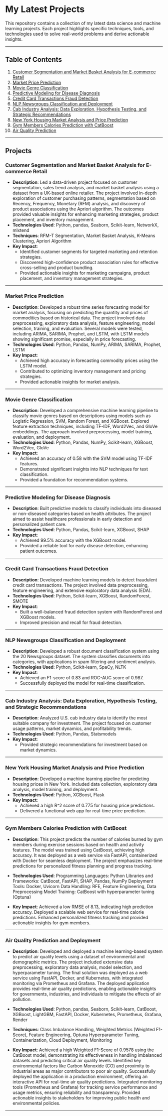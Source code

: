 # My Latest Projects

This repository contains a collection of my latest data science and machine learning projects. Each project highlights specific techniques, tools, and technologies used to solve real-world problems and derive actionable insights.

---

## Table of Contents
1. [Customer Segmentation and Market Basket Analysis for E-commerce Retail](#customer-segmentation-and-market-basket-analysis-for-e-commerce-retail)
2. [Market Price Prediction](#market-price-prediction)
3. [Movie Genre Classification](#movie-genre-classification)
4. [Predictive Modeling for Disease Diagnosis](#predictive-modeling-for-disease-diagnosis)
5. [Credit Card Transactions Fraud Detection](#credit-card-transactions-fraud-detection)
6. [NLP Newsgroups Classification and Deployment](#nlp-newsgroups-classification-and-deployment)
7. [Cab Industry Analysis: Data Exploration, Hypothesis Testing, and Strategic Recommendations](#cab-industry-analysis-data-exploration-hypothesis-testing-and-strategic-recommendations)
8. [New York Housing Market Analysis and Price Prediction](#new-york-housing-market-analysis-and-price-prediction)
9. [Gym Members Calories Prediction with CatBoost](#gym-members-calories-prediction-with-catboost)
10. [Air Quality Prediction](#air-quality-prediction-and-deployment)

---

## Projects

### Customer Segmentation and Market Basket Analysis for E-commerce Retail
- **Description**: Led a data-driven project focused on customer segmentation, sales trend analysis, and market basket analysis using a dataset from a UK-based online retailer. The project involved in-depth exploration of customer purchasing patterns, segmentation based on Recency, Frequency, Monetary (RFM) analysis, and discovery of product associations using the Apriori algorithm. The outcomes provided valuable insights for enhancing marketing strategies, product placement, and inventory management.
- **Technologies Used**: Python, pandas, Seaborn, Scikit-learn, NetworkX, mlxtend
- **Techniques**: RFM-T Segmentation, Market Basket Analysis, K-Means Clustering, Apriori Algorithm
- **Key Impact**:
  - Identified customer segments for targeted marketing and retention strategies.
  - Discovered high-confidence product association rules for effective cross-selling and product bundling.
  - Provided actionable insights for marketing campaigns, product placement, and inventory management strategies.

---

### Market Price Prediction
- **Description**: Developed a robust time series forecasting model for market analysis, focusing on predicting the quantity and prices of commodities based on historical data. The project involved data preprocessing, exploratory data analysis, feature engineering, model selection, training, and evaluation. Several models were tested, including ARIMA, SARIMA, Prophet, and LSTM, with LSTM models showing significant promise, especially in price forecasting.
- **Technologies Used**: Python, Pandas, NumPy, ARIMA, SARIMA, Prophet, LSTM
- **Key Impact**:
  - Achieved high accuracy in forecasting commodity prices using the LSTM model.
  - Contributed to optimizing inventory management and pricing strategies.
  - Provided actionable insights for market analysis.

---

### Movie Genre Classification
- **Description**: Developed a comprehensive machine learning pipeline to classify movie genres based on descriptions using models such as Logistic Regression, SVM, Random Forest, and XGBoost. Explored feature extraction techniques, including TF-IDF, Word2Vec, and GloVe embeddings. The approach involved preprocessing, model training, evaluation, and deployment.
- **Technologies Used**: Python, Pandas, NumPy, Scikit-learn, XGBoost, Word2Vec, GloVe
- **Key Impact**:
  - Achieved an accuracy of 0.58 with the SVM model using TF-IDF features.
  - Demonstrated significant insights into NLP techniques for text classification.
  - Provided a foundation for recommendation systems.

---

### Predictive Modeling for Disease Diagnosis
- **Description**: Built predictive models to classify individuals into diseased or non-diseased categories based on health attributes. The project aimed to assist healthcare professionals in early detection and personalized patient care.
- **Technologies Used**: Python, Pandas, Scikit-learn, XGBoost, SHAP
- **Key Impact**:
  - Achieved 99.5% accuracy with the XGBoost model.
  - Provided a reliable tool for early disease detection, enhancing patient outcomes.

---

### Credit Card Transactions Fraud Detection
- **Description**: Developed machine learning models to detect fraudulent credit card transactions. The project involved data preprocessing, feature engineering, and extensive exploratory data analysis (EDA).
- **Technologies Used**: Python, Scikit-learn, XGBoost, RandomForest, SMOTE
- **Key Impact**:
  - Built a well-balanced fraud detection system with RandomForest and XGBoost models.
  - Improved precision and recall for fraud detection.

---

### NLP Newsgroups Classification and Deployment
- **Description**: Developed a robust document classification system using the 20 Newsgroups dataset. The system classifies documents into categories, with applications in spam filtering and sentiment analysis.
- **Technologies Used**: Python, Scikit-learn, SpaCy, NLTK
- **Key Impact**:
  - Achieved an F1-score of 0.83 and ROC-AUC score of 0.987.
  - Successfully deployed the model for real-time classification.

---

### Cab Industry Analysis: Data Exploration, Hypothesis Testing, and Strategic Recommendations
- **Description**: Analyzed U.S. cab industry data to identify the most suitable company for investment. The project focused on customer usage patterns, market dynamics, and profitability trends.
- **Technologies Used**: Python, Pandas, Statsmodels
- **Key Impact**:
  - Provided strategic recommendations for investment based on market dynamics.

---

### New York Housing Market Analysis and Price Prediction
- **Description**: Developed a machine learning pipeline for predicting housing prices in New York. Included data collection, exploratory data analysis, model training, and deployment.
- **Technologies Used**: Python, XGBoost, Flask
- **Key Impact**:
  - Achieved a high R^2 score of 0.775 for housing price predictions.
  - Delivered a functional web app for real-time price prediction.

---

### Gym Members Calories Prediction with CatBoost
- **Description**: This project predicts the number of calories burned by gym members during exercise sessions based on health and activity features. The model was trained using CatBoost, achieving high accuracy. It was deployed as a web service via FastAPI, containerized with Docker for seamless deployment. The project emphasizes real-time predictions for personalized fitness planning and progress tracking.

- **Technologies Used**:
Programming Languages: Python
Libraries and Frameworks: CatBoost, FastAPI, SHAP, Pandas, NumPy
Deployment Tools: Docker, Uvicorn
Data Handling: RFE, Feature Engineering, Data Preprocessing
Model Training: CatBoost with hyperparameter tuning (Optuna)

- **Key Impact**:
Achieved a low RMSE of 8.13, indicating high prediction accuracy.
Deployed a scalable web service for real-time calorie predictions.
Enhanced personalized fitness tracking and provided actionable insights for gym members.

---

### Air Quality Prediction and Deployment
- **Description**: Developed and deployed a machine learning-based system to predict air quality levels using a dataset of environmental and demographic metrics. The project included extensive data preprocessing, exploratory data analysis, model selection, and hyperparameter tuning. The final solution was deployed as a web service using FastAPI, Docker, and Kubernetes, with integrated monitoring via Prometheus and Grafana. The deployed application provides real-time air quality predictions, enabling actionable insights for governments, industries, and individuals to mitigate the effects of air pollution.

- **Technologies Used**: Python, pandas, Seaborn, Scikit-learn, CatBoost, XGBoost, LightGBM, FastAPI, Docker, Kubernetes, Prometheus, Grafana, Render

- **Techniques**: Class Imbalance Handling, Weighted Metrics (Weighted F1-Score), Feature Engineering, Optuna Hyperparameter Tuning, Containerization, Cloud Deployment, Monitoring

- **Key Impact**:
Achieved a high Weighted F1-Score of 0.9578 using the CatBoost model, demonstrating its effectiveness in handling imbalanced datasets and predicting critical air quality levels.
Identified key environmental factors like Carbon Monoxide (CO) and proximity to industrial areas as major contributors to poor air quality.
Successfully deployed the application in a production environment, offering an interactive API for real-time air quality predictions.
Integrated monitoring tools (Prometheus and Grafana) for tracking service performance and usage metrics, ensuring reliability and transparency.
Provided actionable insights to stakeholders for improving public health and environmental policies.

---
